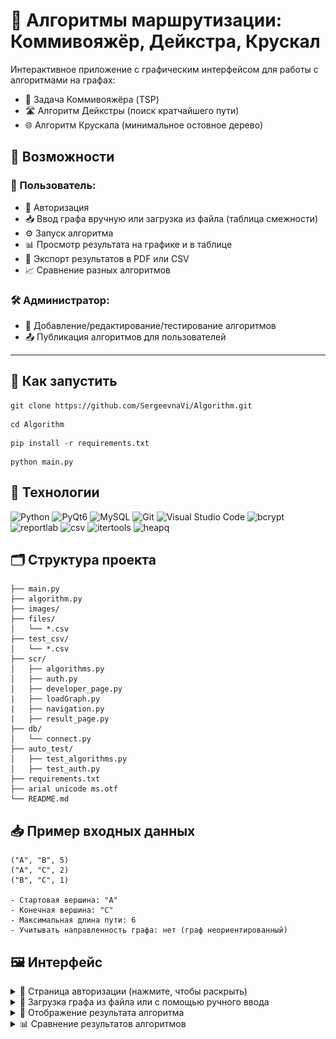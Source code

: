 # 🧠 Алгоритмы маршрутизации: Коммивояжёр, Дейкстра, Крускал

Интерактивное приложение с графическим интерфейсом для работы с алгоритмами на графах:
- 🔁 Задача Коммивояжёра (TSP)
- 🛣 Алгоритм Дейкстры (поиск кратчайшего пути)
- 🌐 Алгоритм Крускала (минимальное остовное дерево)

## 📌 Возможности

### 👤 Пользователь:
- 🔐 Авторизация
- 📥 Ввод графа вручную или загрузка из файла (таблица смежности)
- ⚙ Запуск алгоритма
- 📊 Просмотр результата на графике и в таблице
- 📁 Экспорт результатов в PDF или CSV
- 📈 Сравнение разных алгоритмов

### 🛠 Администратор:
- 🔧 Добавление/редактирование/тестирование алгоритмов
- 📤 Публикация алгоритмов для пользователей

---

## 🚀 Как запустить
```
git clone https://github.com/SergeevnaVi/Algorithm.git
```
```
cd Algorithm
```
```
pip install -r requirements.txt
```
```
python main.py
```


## 🧱 Технологии

![Python](https://img.shields.io/badge/python-3670A0?style=for-the-badge&logo=python&logoColor=ffdd54)
![PyQt6](https://img.shields.io/badge/Qt-%23217346.svg?style=for-the-badge&logo=Qt&logoColor=white)
![MySQL](https://img.shields.io/badge/mysql-%2300f.svg?style=for-the-badge&logo=mysql&logoColor=white)
![Git](https://img.shields.io/badge/git-%23F05033.svg?style=for-the-badge&logo=git&logoColor=white)
![Visual Studio Code](https://img.shields.io/badge/Visual%20Studio%20Code-0078d7.svg?style=for-the-badge&logo=visual-studio-code&logoColor=white)
![bcrypt](https://img.shields.io/badge/bcrypt-%23000000.svg?style=for-the-badge&logo=python&logoColor=white)
![reportlab](https://img.shields.io/badge/reportlab-%23000000.svg?style=for-the-badge&logo=python&logoColor=white)
![csv](https://img.shields.io/badge/csv-%23000000.svg?style=for-the-badge&logo=python&logoColor=white)
![itertools](https://img.shields.io/badge/itertools-%23000000.svg?style=for-the-badge&logo=python&logoColor=white)
![heapq](https://img.shields.io/badge/heapq-%23000000.svg?style=for-the-badge&logo=python&logoColor=white)

## 🗂 Структура проекта
```
├── main.py
├── algorithm.py
├── images/
├── files/
│   └── *.csv
├── test_csv/
│   └── *.csv
├── scr/
│   ├── algorithms.py
│   ├── auth.py
│   ├── developer_page.py
|   ├── loadGraph.py
|   ├── navigation.py
|   ├── result_page.py
├── db/
│   └── connect.py
├── auto_test/
│   ├── test_algorithms.py
│   ├── test_auth.py
├── requirements.txt
├── arial unicode ms.otf
└── README.md

```
## 📥 Пример входных данных
```
("A", "B", 5)
("A", "C", 2)
("B", "C", 1)

- Стартовая вершина: "A"
- Конечная вершина: "C"
- Максимальная длина пути: 6
- Учитывать направленность графа: нет (граф неориентированный)
```
## 🖼 Интерфейс
<details>
<summary> 🔐 Страница авторизации (нажмите, чтобы раскрыть)</summary>
 
[![authorization][1]][1]
 
[1]: readme_assets/authorization.png

▶️ Описание:
Пользователь или администратор вводит логин и пароль для входа в систему. Реализована проверка с использованием хэшей и подключением к базе данных MySQL.
 
</details>

<details>
<summary> 📁 Загрузка графа из файла или с помощью ручного ввода</summary>
 
[![graph_loading][3]][3]
 
[3]: readme_assets/graph_loading.png

▶️ Описание:
Пользователь может загрузить граф из .csv-файла или ввести данные вручную. Учитываются вершины, рёбра и веса, возможна настройка направленности графа.
 
</details>


<details>
<summary> 🧮 Отображение результата алгоритма</summary>
 
[![result][4]][4]
 
[4]: readme_assets/result.png

▶️ Описание:
После выполнения алгоритма (например, Дейкстры, TSP или Крускала) отображается маршрут, его длина, и визуализация графа.

</details>

<details>
<summary> 📊 Сравнение результатов алгоритмов</summary>
 
[![comparison_result][2]][2]
 
[2]: readme_assets/comparison_result.png

▶️ Описание:
После запуска алгоритмов можно сравнить их по длине пути и времени выполнения. Результаты отображаются в таблице.
 
</details>
